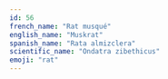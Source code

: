 ```yaml
---
id: 56
french_name: "Rat musqué"
english_name: "Muskrat"
spanish_name: "Rata almizclera"
scientific_name: "Ondatra zibethicus"
emoji: "rat"
---
```

